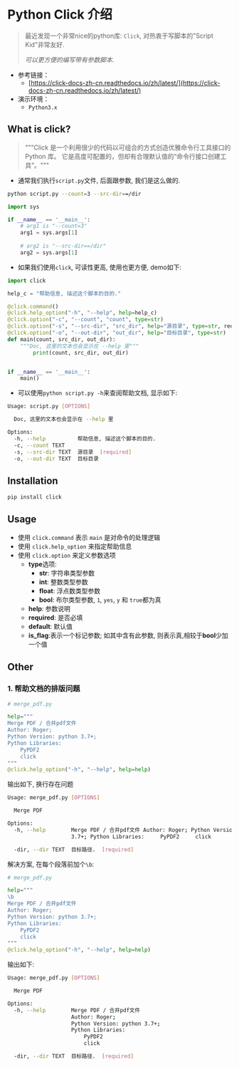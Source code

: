 # Python Click 介绍

> 最近发现一个非常nice的python库: `Click`, 对热衷于写脚本的"Script Kid"非常友好.
>
> *可以更方便的编写带有参数脚本*.

- 参考链接： 
  - [https://click-docs-zh-cn.readthedocs.io/zh/latest/](https://click-docs-zh-cn.readthedocs.io/zh/latest/)
- 演示环境：
  - `Python3.x`

## What is click?

> """Click 是一个利用很少的代码以可组合的方式创造优雅命令行工具接口的 Python 库。 它是高度可配置的，但却有合理默认值的“命令行接口创建工具”。"""

- 通常我们执行`script.py`文件, 后面跟参数, 我们是这么做的.

```bash
python script.py --count=3 --src-dir==/dir
```

```python
import sys

if __name__ == '__main__':
    # arg1 is "--count=3"
    arg1 = sys.args[1]
    
    # arg2 is "--src-dir==/dir"
    arg2 = sys.args[1]
```

- 如果我们使用`click`, 可读性更高, 使用也更方便, demo如下:

```python
import click

help_c = "帮助信息, 描述这个脚本的目的."

@click.command()
@click.help_option("-h", "--help", help=help_c)
@click.option("-c", "--count", "count", type=str)
@click.option("-s", "--src-dir", "src_dir", help="源目录", type=str, required=True)
@click.option("-o", "--out-dir", "out_dir", help="目标目录", type=str)
def main(count, src_dir, out_dir):
    """Doc, 这里的文本也会显示在 --help 里"""
		print(count, src_dir, out_dir)


if __name__ == '__main__':
    main()
```

- 可以使用`python script.py -h`来查阅帮助文档, 显示如下:

```bash
Usage: script.py [OPTIONS]

  Doc, 这里的文本也会显示在 --help 里

Options:
  -h, --help          帮助信息, 描述这个脚本的目的.
  -c, --count TEXT
  -s, --src-dir TEXT  源目录  [required]
  -o, --out-dir TEXT  目标目录
```

## Installation

```bash
pip install click
```

## Usage

- 使用 `click.command` 表示 `main` 是对命令的处理逻辑
- 使用 `click.help_option` 来指定帮助信息
- 使用 `click.option` 来定义参数选项
  - **type**选项:
    -  **str**: 字符串类型参数
    - **int**: 整数类型参数
    - **float**: 浮点数类型参数
    - **bool**: 布尔类型参数, `1`, `yes`, `y` 和 `true`都为真
  - **help**: 参数说明
  - **required**: 是否必填
  - **default**: 默认值
  - **is_flag**:表示一个标记参数; 如其中含有此参数, 则表示真,相较于**bool**少加一个值

## Other

### 1. 帮助文档的排版问题

```python
# merge_pdf.py

help="""
Merge PDF / 合并pdf文件
Author: Roger;
Python Version: python 3.7+;
Python Libraries:
    PyPDF2
    click
"""
@click.help_option("-h", "--help", help=help)
```

输出如下, 换行存在问题

```bash
Usage: merge_pdf.py [OPTIONS]

  Merge PDF

Options:
  -h, --help        Merge PDF / 合并pdf文件 Author: Roger; Python Version: python
                    3.7+; Python Libraries:     PyPDF2     click

  -dir, --dir TEXT  目标路径.  [required]
```

解决方案, 在每个段落前加个`\b`:

```python
# merge_pdf.py

help="""
\b
Merge PDF / 合并pdf文件
Author: Roger;
Python Version: python 3.7+;
Python Libraries:
    PyPDF2
    click
"""
@click.help_option("-h", "--help", help=help)
```

输出如下:

```bash
Usage: merge_pdf.py [OPTIONS]

  Merge PDF

Options:
  -h, --help        Merge PDF / 合并pdf文件
                    Author: Roger;
                    Python Version: python 3.7+;
                    Python Libraries:
                        PyPDF2
                        click

  -dir, --dir TEXT  目标路径.  [required]
```

